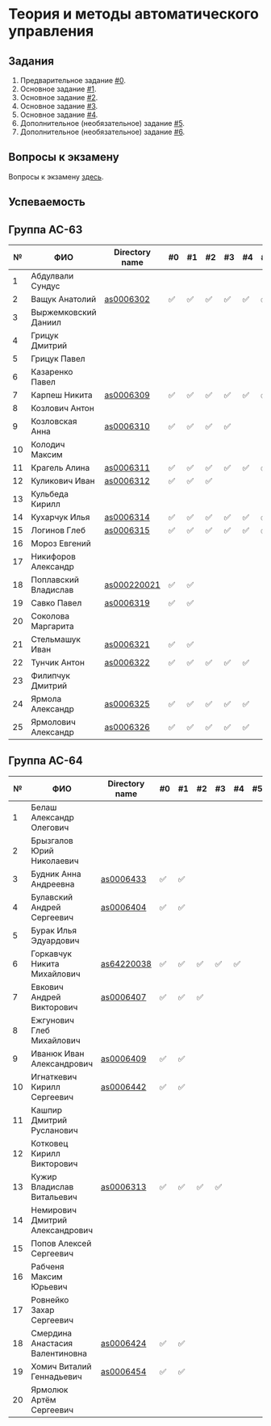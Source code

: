 # Теория и методы автоматического управления

## Задания

1. Предварительное задание [#0](./tasks/task_00/readme.md).
2. Основное задание [#1](./tasks/task_01/readme.md).
3. Основное задание [#2](./tasks/task_02/readme.md).
4. Основное задание [#3](./tasks/task_03/readme.md).
5. Основное задание [#4](./tasks/task_04/readme.md).
6. Дополнительное (необязательное) задание [#5](./tasks/task_05/readme.md).
7. Дополнительное (необязательное) задание [#6](./tasks/task_06/readme.md).

## Вопросы к экзамену

Вопросы к экзамену [здесь](./tasks/readme.md).

## Успеваемость

## Группа АС-63

| №  | ФИО                            | Directory name               | #0 | #1  | #2 | #3  | #4 | #5 | #6 | Рейтинг | Доклад |
|----|--------------------------------|------------------------------|----|-----|----|-----|----|----|----|---------|--------|
|1| Абдулвали Сундус|||||||||||
|2|Ващук Анатолий|[as0006302](./trunk/as0006302/)|:white_check_mark:|:white_check_mark:|:white_check_mark:|:white_check_mark:|:white_check_mark:|:white_check_mark:||||
|3|Выржемковский Даниил|||||||||||
|4|Грицук Дмитрий|||||||||||
|5|Грицук Павел|||||||||||
|6|Казаренко Павел|||||||||||
|7|Карпеш Никита|[as0006309](./trunk/as0006309/)|:white_check_mark:|:white_check_mark:|:white_check_mark:|:white_check_mark:|:white_check_mark:|:white_check_mark:||||
|8|Козлович Антон|||||||||||
|9|Козловская Анна|[as0006310](./trunk/as0006310/)|:white_check_mark:|:white_check_mark:|:white_check_mark:|:white_check_mark:||||||
|10|Колодич Максим|||||||||||
|11|Крагель Алина|[as0006311](./trunk/as0006311/)|:white_check_mark:|:white_check_mark:|:white_check_mark:|:white_check_mark:|:white_check_mark:|:white_check_mark:||||
|12|Куликович Иван|[as0006312](./trunk/as0006312/)|:white_check_mark:|:white_check_mark:|:white_check_mark:|||||||
|13|Кульбеда Кирилл|||||||||||
|14|Кухарчук Илья|[as0006314](trunk/as0006314)|:white_check_mark:|:white_check_mark:|:white_check_mark:|:white_check_mark:|:white_check_mark:|:white_check_mark:|:white_check_mark:|||
|15|Логинов Глеб|[as0006315](./trunk/as0006315/)|:white_check_mark:|:white_check_mark:|:white_check_mark:|:white_check_mark:|:white_check_mark:|:white_check_mark:|:white_check_mark:|||
|16|Мороз Евгений|||||||||||
|17|Никифоров Александр|||||||||||
|18|Поплавский Владислав|[as000220021](./trunk/as000220021/)|:white_check_mark:|:white_check_mark:||||||||
|19|Савко Павел|[as0006319](./trunk/as0006319/)|:white_check_mark:|:white_check_mark:||||||||||
|20|Соколова Маргарита|||||||||||
|21|Стельмашук Иван|[as0006321](./trunk/as0006321/)|:white_check_mark:|:white_check_mark:||||||||||
|22|Тунчик Антон|[as0006322](./trunk/as0006322/)|:white_check_mark:|:white_check_mark:|:white_check_mark:|:white_check_mark:|:white_check_mark:|||||
|23|Филипчук Дмитрий|||||||||||
|24|Ярмола Александр|[as0006325](./trunk/as0006325/)|:white_check_mark:|:white_check_mark:|:white_check_mark:|:white_check_mark:|:white_check_mark:|||||
|25|Ярмолович Александр|[as0006326](./trunk/as0006326/)|:white_check_mark:|:white_check_mark:|:white_check_mark:|:white_check_mark:|:white_check_mark:|||||



## Группа АС-64

| №  | ФИО                            | Directory name               | #0 | #1  | #2 | #3  | #4 | #5 | #6 | Рейтинг | Доклад |
|----|--------------------------------|----------------------------- |----|-----|----|-----|----|----|----|---------|--------|
|1|Белаш Александр Олегович|||||||||||
|2|Брызгалов Юрий Николаевич|||||||||||
|3|Будник Анна Андреевна|[as0006433](./trunk/as0006433/)|:white_check_mark:|:white_check_mark:||||||||
|4|Булавский Андрей Сергеевич|[as0006404](./trunk/as0006404/)|:white_check_mark:|:white_check_mark:||||||||
|5|Бурак Илья Эдуардович|||||||||||
|6|Горкавчук Никита Михайлович|[as64220038](./trunk/as64220038/)|:white_check_mark:|:white_check_mark:|:white_check_mark:|:white_check_mark:|:white_check_mark:|||||
|7|Евкович Андрей Викторович|[as0006407](./trunk/as0006407/)|:white_check_mark:|:white_check_mark:|:white_check_mark:|||||||
|8|Ежгунович Глеб Михайлович|||||||||||
|9|Иванюк Иван Александрович|[as0006409](./trunk/as0006409/)|:white_check_mark:|:white_check_mark:|||||||||
|10|Игнаткевич Кирилл Сергеевич|[as0006442](./trunk/as0006442)|:white_check_mark:|:white_check_mark:||||||||
|11|Кашпир Дмитрий Русланович|||||||||||
|12|Котковец Кирилл Викторович|||||||||||
|13|Кужир Владислав Витальевич|[as0006313](./trunk/as0006413/)|:white_check_mark:|:white_check_mark:|:white_check_mark:|:white_check_mark:||||||
|14|Немирович Дмитрий Александрович|||||||||||
|15|Попов Алексей Сергеевич|||||||||||
|16|Рабченя Максим Юрьевич|||||||||||
|17|Ровнейко Захар Сергеевич|||||||||||
|18|Смердина Анастасия Валентиновна|[as0006424](./trunk/as0006424/)|:white_check_mark:|:white_check_mark:||||||||
|19|Хомич Виталий Геннадьевич|[as0006454](./trunk/as0006454/)|:white_check_mark:|:white_check_mark:||||||||
|20|Ярмолюк Артём Сергеевич|||||||||||
